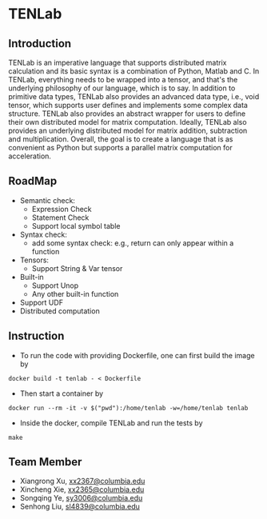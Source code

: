# TENLab

## Introduction
TENLab is an imperative language that supports distributed matrix calculation and its basic syntax is a combination of Python, Matlab and C. In TENLab, everything needs to be wrapped into a tensor, and that's the underlying philosophy of our language, which is to say. In addition to primitive data types, TENLab also provides an advanced data type, i.e., void tensor, which supports user defines and implements some complex data structure.  TENLab also provides an abstract wrapper for users to define their own distributed model for matrix computation. Ideally, TENLab also provides an underlying distributed model for matrix addition, subtraction and multiplication. Overall, the goal is to create a language that is as convenient as Python but supports a parallel matrix computation for acceleration.

## RoadMap
- Semantic check:
  - Expression Check
  - Statement Check
  - Support local symbol table
- Syntax check:
  - add some syntax check: e.g., return can only appear within a function
- Tensors:
  - Support String & Var tensor
- Built-in
  - Support Unop
  - Any other built-in function
- Support UDF
- Distributed computation

## Instruction

* To run the code with providing Dockerfile, one can first build the image by

```
docker build -t tenlab - < Dockerfile
```

* Then start a container by

```
docker run --rm -it -v $("pwd"):/home/tenlab -w=/home/tenlab tenlab
```

* Inside the docker, compile TENLab and run the tests by

```
make
```

## Team Member
- Xiangrong Xu, xx2367@columbia.edu
- Xincheng Xie, xx2365@columbia.edu 
- Songqing Ye, sy3006@columbia.edu
- Senhong Liu, sl4839@columbia.edu